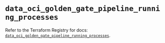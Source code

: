 # `data_oci_golden_gate_pipeline_running_processes`

Refer to the Terraform Registry for docs: [`data_oci_golden_gate_pipeline_running_processes`](https://registry.terraform.io/providers/hashicorp/oci/7.19.0/docs/data-sources/golden_gate_pipeline_running_processes).
